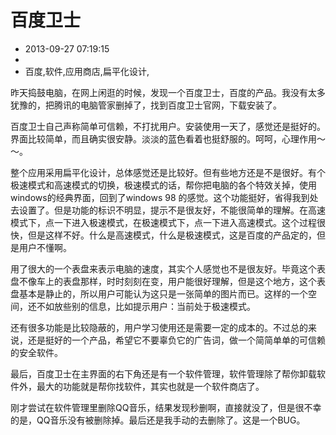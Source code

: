 # 百度卫士
- 2013-09-27 07:19:15
- 
- 百度,软件,应用商店,扁平化设计,

<p>昨天捣鼓电脑，在网上闲逛的时候，发现一个百度卫士，百度的产品。我没有太多犹豫的，把腾讯的电脑管家删掉了，找到百度卫士官网，下载安装了。</p><p>百度卫士自己声称简单可信赖，不打扰用户。安装使用一天了，感觉还是挺好的。界面比较简单，而且确实很安静。淡淡的蓝色看着也挺舒服的。呵呵，心理作用～～。</p><p>整个应用采用扁平化设计，总体感觉还是比较好。但有些地方还是不是很好。有个极速模式和高速模式的切换，极速模式的话，帮你把电脑的各个特效关掉，使用windows的经典界面，回到了windows 98 的感觉。这个功能挺好，省得我到处去设置了。但是功能的标识不明显，提示不是很友好，不能很简单的理解。在高速模式下，点一下进入极速模式，在极速模式下，点一下进入高速模式。这个过程很快，但是这样不好。什么是高速模式，什么是极速模式，这是百度的产品定的，但是用户不懂啊。</p><p>用了很大的一个表盘来表示电脑的速度，其实个人感觉也不是很友好。毕竟这个表盘不像车上的表盘那样，时时刻刻在变，用户能很好理解，但是这个地方，这个表盘基本是静止的，所以用户可能认为这只是一张简单的图片而已。这样的一个空间，还不如放些别的信息，比如提示用户：当前处于极速模式。</p><p>还有很多功能是比较隐蔽的，用户学习使用还是需要一定的成本的。不过总的来说，还是挺好的一个产品，希望它不要辜负它的广告词，做一个简简单单的可信赖的安全软件。</p><p>最后，百度卫士在主界面的右下角还是有一个软件管理，软件管理除了帮你卸载软件外，最大的功能就是帮你找软件，其实也就是一个软件商店了。</p><p>刚才尝试在软件管理里删除QQ音乐，结果发现秒删啊，直接就没了，但是很不幸的是，QQ音乐没有被删除掉。最后还是我手动的去删除了。这是一个BUG。</p>